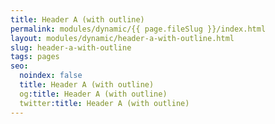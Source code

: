 ```yaml
---
title: Header A (with outline)
permalink: modules/dynamic/{{ page.fileSlug }}/index.html
layout: modules/dynamic/header-a-with-outline.html
slug: header-a-with-outline
tags: pages
seo:
  noindex: false
  title: Header A (with outline)
  og:title: Header A (with outline)
  twitter:title: Header A (with outline)
---
```



